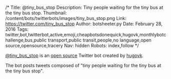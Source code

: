 /*
Title: @tiny_bus_stop
Description: Tiny people waiting for the tiny bus at the tiny bus stop.
Thumbnail: /content/bots/twitterbots/images/tiny_bus_stop.png
Link: https://twitter.com/tiny_bus_stop
Author: botsheeter.py
Date: February 28, 2016
Tags: twitter,bot,twitterbot,active,emoji,cheapbotsdonequick,hugovk,monthlybotchallenge,bus,public transport,public transit,people,no language,open source,opensource,tracery
Nav: hidden
Robots: index,follow
*/

[@tiny_bus_stop](https://twitter.com/tiny_bus_stop) is an [open source](https://github.com/hugovk/cheapbotsdonequick) Twitter bot created by [hugovk](https://twitter.com/hugovk). 

The bot posts tweets composed of "tiny people waiting for the tiny bus at the tiny bus stop".
